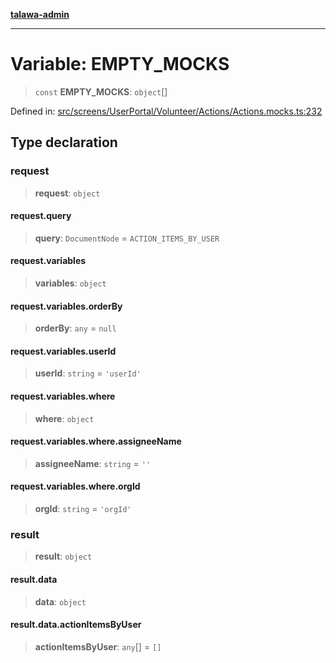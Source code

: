 [**talawa-admin**](../../../../../../README.md)

***

# Variable: EMPTY\_MOCKS

> `const` **EMPTY\_MOCKS**: `object`[]

Defined in: [src/screens/UserPortal/Volunteer/Actions/Actions.mocks.ts:232](https://github.com/MayankJha014/talawa-admin/blob/0dd35cc200a4ed7562fa81ab87ec9b2a6facd18b/src/screens/UserPortal/Volunteer/Actions/Actions.mocks.ts#L232)

## Type declaration

### request

> **request**: `object`

#### request.query

> **query**: `DocumentNode` = `ACTION_ITEMS_BY_USER`

#### request.variables

> **variables**: `object`

#### request.variables.orderBy

> **orderBy**: `any` = `null`

#### request.variables.userId

> **userId**: `string` = `'userId'`

#### request.variables.where

> **where**: `object`

#### request.variables.where.assigneeName

> **assigneeName**: `string` = `''`

#### request.variables.where.orgId

> **orgId**: `string` = `'orgId'`

### result

> **result**: `object`

#### result.data

> **data**: `object`

#### result.data.actionItemsByUser

> **actionItemsByUser**: `any`[] = `[]`
